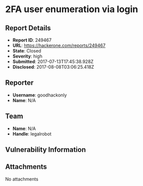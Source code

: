 # 2FA user enumeration via login

## Report Details
- **Report ID**: 249467
- **URL**: https://hackerone.com/reports/249467
- **State**: Closed
- **Severity**: high
- **Submitted**: 2017-07-13T17:45:38.928Z
- **Disclosed**: 2017-08-08T03:06:25.418Z

## Reporter
- **Username**: goodhackonly
- **Name**: N/A

## Team
- **Name**: N/A
- **Handle**: legalrobot

## Vulnerability Information


## Attachments
No attachments
